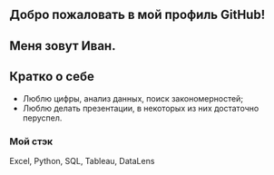 ## Добро пожаловать в мой профиль GitHub!

## Меня зовут Иван.

## Кратко о себе
- Люблю цифры, анализ данных, поиск закономерностей;
- Люблю делать презентации, в некоторых из них достаточно перуспел.

### Мой стэк
Excel, Python, SQL, Tableau, DataLens







